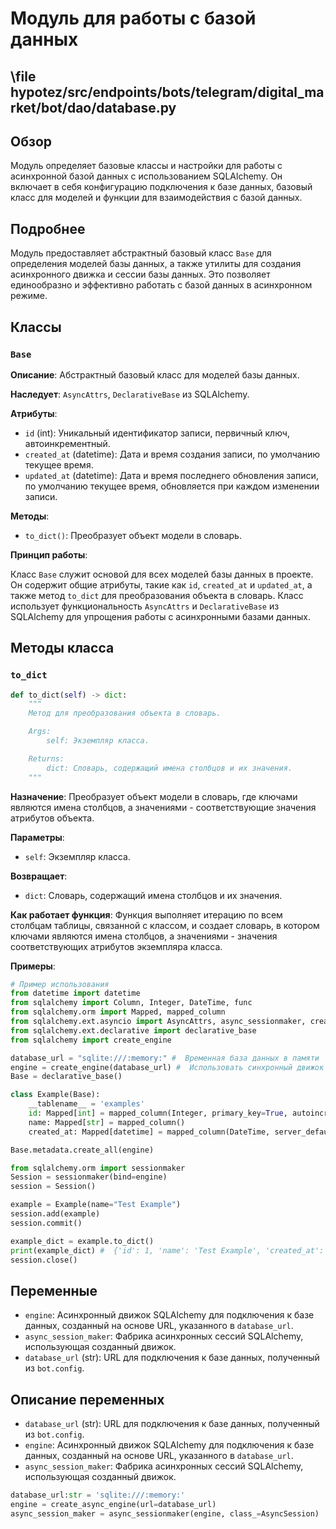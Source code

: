 # Модуль для работы с базой данных
## \file hypotez/src/endpoints/bots/telegram/digital_market/bot/dao/database.py

## Обзор

Модуль определяет базовые классы и настройки для работы с асинхронной базой данных с использованием SQLAlchemy. Он включает в себя конфигурацию подключения к базе данных, базовый класс для моделей и функции для взаимодействия с базой данных.

## Подробнее

Модуль предоставляет абстрактный базовый класс `Base` для определения моделей базы данных, а также утилиты для создания асинхронного движка и сессии базы данных. Это позволяет единообразно и эффективно работать с базой данных в асинхронном режиме.

## Классы

### `Base`

**Описание**:
Абстрактный базовый класс для моделей базы данных.

**Наследует**:
`AsyncAttrs`, `DeclarativeBase` из SQLAlchemy.

**Атрибуты**:

- `id` (int): Уникальный идентификатор записи, первичный ключ, автоинкрементный.
- `created_at` (datetime): Дата и время создания записи, по умолчанию текущее время.
- `updated_at` (datetime): Дата и время последнего обновления записи, по умолчанию текущее время, обновляется при каждом изменении записи.

**Методы**:

- `to_dict()`: Преобразует объект модели в словарь.

**Принцип работы**:

Класс `Base` служит основой для всех моделей базы данных в проекте. Он содержит общие атрибуты, такие как `id`, `created_at` и `updated_at`, а также метод `to_dict` для преобразования объекта в словарь. Класс использует функциональность `AsyncAttrs` и `DeclarativeBase` из SQLAlchemy для упрощения работы с асинхронными базами данных.

## Методы класса

### `to_dict`

```python
def to_dict(self) -> dict:
    """
    Метод для преобразования объекта в словарь.

    Args:
        self: Экземпляр класса.

    Returns:
        dict: Словарь, содержащий имена столбцов и их значения.
    """
```

**Назначение**:
Преобразует объект модели в словарь, где ключами являются имена столбцов, а значениями - соответствующие значения атрибутов объекта.

**Параметры**:
- `self`: Экземпляр класса.

**Возвращает**:
- `dict`: Словарь, содержащий имена столбцов и их значения.

**Как работает функция**:
Функция выполняет итерацию по всем столбцам таблицы, связанной с классом, и создает словарь, в котором ключами являются имена столбцов, а значениями - значения соответствующих атрибутов экземпляра класса.

**Примеры**:

```python
# Пример использования
from datetime import datetime
from sqlalchemy import Column, Integer, DateTime, func
from sqlalchemy.orm import Mapped, mapped_column
from sqlalchemy.ext.asyncio import AsyncAttrs, async_sessionmaker, create_async_engine, AsyncSession
from sqlalchemy.ext.declarative import declarative_base
from sqlalchemy import create_engine

database_url = "sqlite:///:memory:" #  Временная база данных в памяти
engine = create_engine(database_url) #  Использовать синхронный движок для примера
Base = declarative_base()

class Example(Base):
    __tablename__ = 'examples'
    id: Mapped[int] = mapped_column(Integer, primary_key=True, autoincrement=True)
    name: Mapped[str] = mapped_column()
    created_at: Mapped[datetime] = mapped_column(DateTime, server_default=func.now())

Base.metadata.create_all(engine)

from sqlalchemy.orm import sessionmaker
Session = sessionmaker(bind=engine)
session = Session()

example = Example(name="Test Example")
session.add(example)
session.commit()

example_dict = example.to_dict()
print(example_dict) #  {'id': 1, 'name': 'Test Example', 'created_at': datetime(...)}
session.close()
```

## Переменные

- `engine`: Асинхронный движок SQLAlchemy для подключения к базе данных, созданный на основе URL, указанного в `database_url`.
- `async_session_maker`: Фабрика асинхронных сессий SQLAlchemy, использующая созданный движок.
- `database_url` (str): URL для подключения к базе данных, полученный из `bot.config`.

## Описание переменных
- `database_url` (str): URL для подключения к базе данных, полученный из `bot.config`.
- `engine`: Асинхронный движок SQLAlchemy для подключения к базе данных, созданный на основе URL, указанного в `database_url`.
- `async_session_maker`: Фабрика асинхронных сессий SQLAlchemy, использующая созданный движок.

```python
database_url:str = 'sqlite:///:memory:'
engine = create_async_engine(url=database_url)
async_session_maker = async_sessionmaker(engine, class_=AsyncSession)